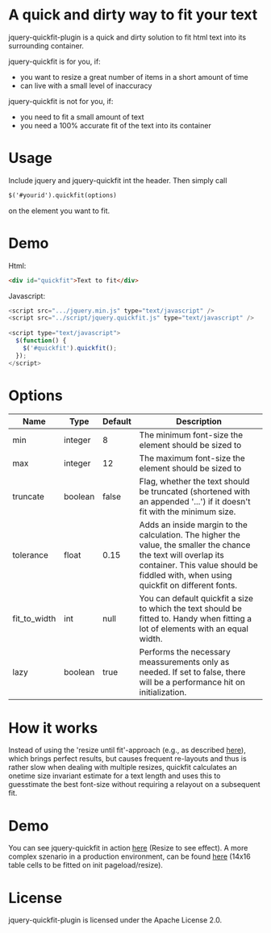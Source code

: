 A quick and dirty way to fit your text
======================================
jquery-quickfit-plugin is a quick and dirty solution to fit html text into its surrounding container. 

jquery-quickfit is for you, if:

* you want to resize a great number of items in a short amount of time
* can live with a small level of inaccuracy

jquery-quickfit is not for you, if:

* you need to fit a small amount of text
* you need a 100% accurate fit of the text into its container

Usage
=====

Include jquery and jquery-quickfit int the header. 
Then simply call 

```html
$('#yourid').quickfit(options) 
```

on the element you want to fit.

Demo
====

Html:

```html
<div id="quickfit">Text to fit</div>
```

Javascript:

```javascript
<script src=".../jquery.min.js" type="text/javascript" />
<script src="../script/jquery.quickfit.js" type="text/javascript" />
  
<script type="text/javascript">
  $(function() {
    $('#quickfit').quickfit();
  });
</script>
```

Options
=======

<table>
  <thead>
    <tr>
      <th>Name</th>
      <th>Type</th>
      <th>Default</th>
      <th>Description</th>
    </tr>
  </thead>
  <tbody>
    <tr>
      <td>min</td>
      <td>integer
      <td>8
      <td>The minimum font-size the element should be sized to
    </tr>
    <tr>
      <td>max</td>
      <td>integer</td>
      <td>12</td>
      <td>The maximum font-size the element should be sized to</td>
    </tr>
    <tr>
      <td>truncate</td>
      <td>boolean</td>
      <td>false</td>
      <td>Flag, whether the text should be truncated (shortened with an appended '...') if it doesn't fit with the minimum size.</td>
    </tr>
    <tr>
      <td>tolerance</td>
      <td>float</td>
      <td>0.15</td>
      <td>Adds an inside margin to the calculation. The higher the value, the smaller the chance the text will overlap its container. This value should be fiddled with, when using quickfit on different fonts.</td>
    </tr>
    <tr>
      <td>fit_to_width</td>
      <td>int</td>
      <td>null</td>
      <td>You can default quickfit a size to which the text should be fitted to. Handy when fitting a lot of elements with an equal width.</td>
    </tr>
    <tr>
      <td>lazy</td>
      <td>boolean</td>
      <td>true</td>
      <td>Performs the necessary meassurements only as needed. If set to false, there will be a performance hit on initialization.</td>
    </tr>
  </tbody>    
</table>


How it works
============
Instead of using the 'resize until fit'-approach (e.g., as described [here](http://stackoverflow.com/questions/687998/auto-size-dynamic-text-to-fill-fixed-size-container)), 
which brings perfect results, but causes frequent re-layouts and thus is rather slow when dealing with multiple resizes,
quickfit calculates an onetime size invariant estimate for a text length and uses this to guesstimate the best
font-size without requiring a relayout on a subsequent fit.

Demo
====
You can see jquery-quickfit in action [here](http://chunksnbits.github.com/jquery-quickfit/) (Resize to see effect). A more complex szenario in a production environment, can be found [here](http://www.four-downs.com/livedrafts/13533) (14x16 table cells to be fitted on init pageload/resize).

License
=======
jquery-quickfit-plugin is licensed under the Apache License 2.0. 